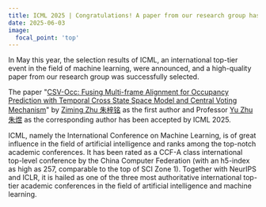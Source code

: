 ```yaml
---
title: ICML 2025 | Congratulations! A paper from our research group has been accepted by ICML 2025, a top international conference in the CCF-A category!
date: 2025-06-03
image:
  focal_point: 'top'
---
```


In May this year, the selection results of ICML, an international top-tier event in the field of machine learning, were announced, and a high-quality paper from our research group was successfully selected.

<!--more-->

The paper 
"[CSV-Occ: Fusing Multi-frame Alignment for Occupancy Prediction with Temporal Cross State Space Model and Central Voting Mechanism](https://ecust-mmai.netlify.app/publication/zhuzm-2025-csv-occ/)" 
by 
[Ziming Zhu 朱梓铭](https://ecust-mmai.netlify.app/author/ziming-zhu-朱梓铭/) 
as the first author and Professor 
[Yu Zhu 朱煜](https://ecust-mmai.netlify.app/author/yu-zhu-朱煜/) 
as the corresponding author has been accepted by ICML 2025.

ICML, namely the International Conference on Machine Learning, is of great influence in the field of artificial intelligence and ranks among the top-notch academic conferences. 
It has been rated as a CCF-A class international top-level conference by the China Computer Federation (with an h5-index as high as 257, comparable to the top of SCI Zone 1). 
Together with NeurIPS and ICLR, it is hailed as one of the three most authoritative international top-tier academic conferences in the field of artificial intelligence and machine learning. 
